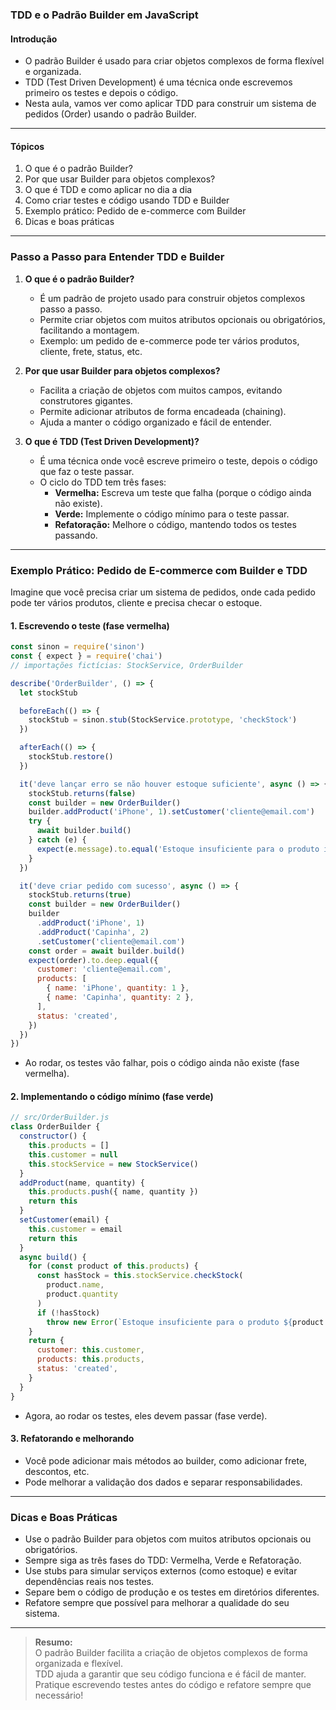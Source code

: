 ### **TDD e o Padrão Builder em JavaScript**

#### Introdução

- O padrão Builder é usado para criar objetos complexos de forma flexível e organizada.
- TDD (Test Driven Development) é uma técnica onde escrevemos primeiro os testes e depois o código.
- Nesta aula, vamos ver como aplicar TDD para construir um sistema de pedidos (Order) usando o padrão Builder.

---

#### Tópicos

1. O que é o padrão Builder?
2. Por que usar Builder para objetos complexos?
3. O que é TDD e como aplicar no dia a dia
4. Como criar testes e código usando TDD e Builder
5. Exemplo prático: Pedido de e-commerce com Builder
6. Dicas e boas práticas

---

### Passo a Passo para Entender TDD e Builder

1. **O que é o padrão Builder?**

   - É um padrão de projeto usado para construir objetos complexos passo a passo.
   - Permite criar objetos com muitos atributos opcionais ou obrigatórios, facilitando a montagem.
   - Exemplo: um pedido de e-commerce pode ter vários produtos, cliente, frete, status, etc.

2. **Por que usar Builder para objetos complexos?**

   - Facilita a criação de objetos com muitos campos, evitando construtores gigantes.
   - Permite adicionar atributos de forma encadeada (chaining).
   - Ajuda a manter o código organizado e fácil de entender.

3. **O que é TDD (Test Driven Development)?**

   - É uma técnica onde você escreve primeiro o teste, depois o código que faz o teste passar.
   - O ciclo do TDD tem três fases:
     - **Vermelha:** Escreva um teste que falha (porque o código ainda não existe).
     - **Verde:** Implemente o código mínimo para o teste passar.
     - **Refatoração:** Melhore o código, mantendo todos os testes passando.

---

### Exemplo Prático: Pedido de E-commerce com Builder e TDD

Imagine que você precisa criar um sistema de pedidos, onde cada pedido pode ter vários produtos, cliente e precisa checar o estoque.

#### 1. Escrevendo o teste (fase vermelha)

```javascript
const sinon = require('sinon')
const { expect } = require('chai')
// importações fictícias: StockService, OrderBuilder

describe('OrderBuilder', () => {
  let stockStub

  beforeEach(() => {
    stockStub = sinon.stub(StockService.prototype, 'checkStock')
  })

  afterEach(() => {
    stockStub.restore()
  })

  it('deve lançar erro se não houver estoque suficiente', async () => {
    stockStub.returns(false)
    const builder = new OrderBuilder()
    builder.addProduct('iPhone', 1).setCustomer('cliente@email.com')
    try {
      await builder.build()
    } catch (e) {
      expect(e.message).to.equal('Estoque insuficiente para o produto iPhone')
    }
  })

  it('deve criar pedido com sucesso', async () => {
    stockStub.returns(true)
    const builder = new OrderBuilder()
    builder
      .addProduct('iPhone', 1)
      .addProduct('Capinha', 2)
      .setCustomer('cliente@email.com')
    const order = await builder.build()
    expect(order).to.deep.equal({
      customer: 'cliente@email.com',
      products: [
        { name: 'iPhone', quantity: 1 },
        { name: 'Capinha', quantity: 2 },
      ],
      status: 'created',
    })
  })
})
```

- Ao rodar, os testes vão falhar, pois o código ainda não existe (fase vermelha).

#### 2. Implementando o código mínimo (fase verde)

```javascript
// src/OrderBuilder.js
class OrderBuilder {
  constructor() {
    this.products = []
    this.customer = null
    this.stockService = new StockService()
  }
  addProduct(name, quantity) {
    this.products.push({ name, quantity })
    return this
  }
  setCustomer(email) {
    this.customer = email
    return this
  }
  async build() {
    for (const product of this.products) {
      const hasStock = this.stockService.checkStock(
        product.name,
        product.quantity
      )
      if (!hasStock)
        throw new Error(`Estoque insuficiente para o produto ${product.name}`)
    }
    return {
      customer: this.customer,
      products: this.products,
      status: 'created',
    }
  }
}
```

- Agora, ao rodar os testes, eles devem passar (fase verde).

#### 3. Refatorando e melhorando

- Você pode adicionar mais métodos ao builder, como adicionar frete, descontos, etc.
- Pode melhorar a validação dos dados e separar responsabilidades.

---

### Dicas e Boas Práticas

- Use o padrão Builder para objetos com muitos atributos opcionais ou obrigatórios.
- Sempre siga as três fases do TDD: Vermelha, Verde e Refatoração.
- Use stubs para simular serviços externos (como estoque) e evitar dependências reais nos testes.
- Separe bem o código de produção e os testes em diretórios diferentes.
- Refatore sempre que possível para melhorar a qualidade do seu sistema.

---

> **Resumo:**  
> O padrão Builder facilita a criação de objetos complexos de forma organizada e flexível.  
> TDD ajuda a garantir que seu código funciona e é fácil de manter.  
> Pratique escrevendo testes antes do código e refatore sempre que necessário!
